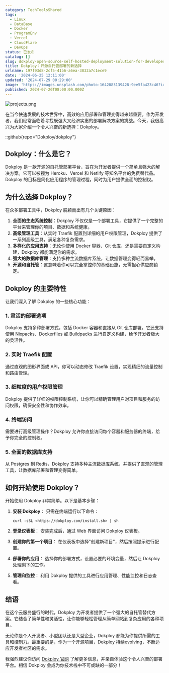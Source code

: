 ```yaml
---
category: TechToolsShared
tags:
  - Linux
  - DataBase
  - Docker
  - ProgramEnv
  - Vercel
  - CloudFlare
  - DevOps
status: 已发布
catalog: []
slug: dokploy-open-source-self-hosted-deployment-solution-for-developers
title: Dokploy：开源自托管部署的新选择
urlname: 197f93d8-2cf5-41b6-a6ea-3832a7c1ece9
date: '2024-06-25 12:11:00'
updated: '2024-07-29 00:29:00'
image: 'https://images.unsplash.com/photo-1642083139428-9ee5fa423c46?ixlib=rb-4.0.3&q=85&fm=jpg&crop=entropy&cs=srgb'
published: 2024-07-26T08:00:00.000Z
---
```


![projects.png](https://prod-files-secure.s3.us-west-2.amazonaws.com/5d24fe63-e567-4804-86f9-9fdc62e13082/adfdc1fe-2109-46ac-9ad4-f50e8631f20c/projects.png?X-Amz-Algorithm=AWS4-HMAC-SHA256&X-Amz-Content-Sha256=UNSIGNED-PAYLOAD&X-Amz-Credential=ASIAZI2LB466TTJJQXAR%2F20250221%2Fus-west-2%2Fs3%2Faws4_request&X-Amz-Date=20250221T213203Z&X-Amz-Expires=3600&X-Amz-Security-Token=IQoJb3JpZ2luX2VjELX%2F%2F%2F%2F%2F%2F%2F%2F%2F%2FwEaCXVzLXdlc3QtMiJHMEUCIH%2Fc67zpxIfFgeBLBpqooR3tr4AD6%2BGMIZQ1Ss596QpDAiEA1IumKuvDdul6Rw%2BuP7guesiytAoM1yyoZ%2Fkcj%2FVC6F8qiAQI3v%2F%2F%2F%2F%2F%2F%2F%2F%2F%2FARAAGgw2Mzc0MjMxODM4MDUiDIFOLXUeolIMBJnAPyrcA2OAzL4q6yAZd1oSKuLAqk7JEOWC5%2FoR1FBuQxW30K%2FiteG1zUdS%2BSQYnBq6sUmbK5N%2B9wpNZqD9lff7sMWJi9%2Bf%2FQst%2B1GrCJEDHA3AoEr%2FLSfVqtJx30IFR0dGHn2W7L6jsJd8O8L47PaYAgmddBlodRWc0nydlV8MsNxrr%2BfS44ZwTLvZOQGrfV2QSqw2NlIDnPf9nyEEN1UnTxsdRnDL%2BEpnS%2FNkUBsQkk8QdsAV12yohabQgHmz1RgppgzgXx9T7Pm6j1SNbHp3Ec6RTXyn9HBFLEuWXsUmgBLjC1JuSjK8eWyvkIdTqt31WjTJGQMrf4U1MivC%2BDgwIzSR6DFvjNW%2BjFa4KVgBjTYXeGqpYhT6WjAGMtpGCdeYgrFdcqBNYo1Ta3lHDT3jkEBkSOfgVht8aRKT96SPz9w%2BiNgmR3V8J2%2FloaiiRhMvPwzMfIxGmpG0IojQWid%2FWNz717oOJqWBrLuD%2F6KUIHc6Zd0xSc0C9h3pZpOxYN4xsbS4cKIsqhtJF5GhxjQWvUKG%2BI8zGolBY6j7dO3%2BLJWjHOdp%2FIhB2V5d%2Bo%2Fg3zdQ0jMZ%2Fg%2BmwJbjtnhWlCiD5tB8BpzWovDlsPCD%2F%2FxVx0KdxUge8Sp3rG90Sv4zvcl9MNjW470GOqUB2p7gN7i6IjPcbDwxZmwNYXAYZK0AGG7MaL2Glnfu%2FVzuzgivtQXytreHRz240hOo%2BKVXnxujzJToTc5WqoyVgwpeWYNsOjejE2d6Z5uGFsIS9gpCuvJZbRkKJR5i9OscSdVtKfID9Uq3HJJza5Kc8R3jjlIOnpaaa%2FSFS%2BhLiJJTsfU0h1SBQPo2Nrtkx8OiNQ4zjfmeD0mhlVl49fSlvbDzMDsb&X-Amz-Signature=3379eaceb4750f67b3e0819ef80214240c2f025fb974263f90857b1e31fc4436&X-Amz-SignedHeaders=host&x-id=GetObject)


在当今快速发展的技术世界中，高效的应用部署和管理变得越来越重要。作为开发者，我们经常面临着寻找既强大又经济实惠的部署解决方案的挑战。今天，我很高兴为大家介绍一个令人兴奋的新选择：Dokploy。


::github{repo="Dokploy/dokploy"}


## Dokploy：什么是它？


Dokploy 是一款开源的自托管部署平台，旨在为开发者提供一个简单且强大的解决方案。它可以被视为 Heroku、Vercel 和 Netlify 等知名平台的免费替代品。Dokploy 的目标是简化应用程序的管理过程，同时为用户提供全面的控制权。


## 为什么选择 Dokploy？


在众多部署工具中，Dokploy 脱颖而出有几个关键原因：

1. **全面的生态系统控制**：Dokploy 不仅仅是一个部署工具，它提供了一个完整的平台来管理你的项目、数据和系统健康。
2. **高级管理工具**：从实时 Traefik 配置到详细的用户权限管理，Dokploy 提供了一系列高级工具，满足各种复杂需求。
3. **多样化的应用支持**：无论你使用 Docker 容器、Git 仓库，还是需要自定义构建，Dokploy 都能满足你的需求。
4. **强大的数据库管理**：支持多种主流数据库系统，让数据管理变得轻而易举。
5. **开源和自托管**：这意味着你可以完全掌控你的基础设施，无需担心供应商锁定。

## Dokploy 的主要特性


让我们深入了解 Dokploy 的一些核心功能：


### 1. 灵活的部署选项


Dokploy 支持多种部署方式，包括 Docker 容器和直接从 Git 仓库部署。它还支持使用 Nixpacks、Dockerfiles 或 Buildpacks 进行自定义构建，给予开发者极大的灵活性。


### 2. 实时 Traefik 配置


通过直观的图形界面或 API，你可以动态修改 Traefik 设置，实现精细的流量控制和路由管理。


### 3. 细粒度的用户权限管理


Dokploy 提供了详细的权限控制系统，让你可以精确管理用户对项目和服务的访问权限，确保安全性和协作效率。


### 4. 终端访问


需要进行高级管理操作？Dokploy 允许你直接访问每个容器和服务器的终端，给予你完全的控制权。


### 5. 全面的数据库支持


从 Postgres 到 Redis，Dokploy 支持多种主流数据库系统，并提供了直观的管理工具，让数据库部署和管理变得简单。


## 如何开始使用 Dokploy？


开始使用 Dokploy 非常简单。以下是基本步骤：

1. **安装 Dokploy**：
只需在终端运行以下命令：

	```plain text
	curl -sSL <https://dokploy.com/install.sh> | sh
	```

2. **登录仪表板**：
安装完成后，通过 Web 界面访问 Dokploy 仪表板。
3. **创建你的第一个项目**：
在仪表板中选择"创建新项目"，然后按照提示进行配置。
4. **部署你的应用**：
选择你的部署方式，设置必要的环境变量，然后让 Dokploy 处理剩下的工作。
5. **管理和监控**：
利用 Dokploy 提供的工具进行应用管理、性能监控和日志查看。

## 结语


在这个云服务盛行的时代，Dokploy 为开发者提供了一个强大的自托管替代方案。它结合了简单性和灵活性，让你能够轻松管理从简单网站到复杂应用的各种项目。


无论你是个人开发者、小型团队还是大型企业，Dokploy 都能为你提供所需的工具和控制力。最重要的是，作为一个开源项目，Dokploy 持续evolving，不断适应开发者社区的需求。


我强烈建议你访问 [Dokploy 官网](https://dokploy.com/) 了解更多信息，并亲自体验这个令人兴奋的部署平台。相信 Dokploy 会成为你技术栈中不可或缺的一部分！

